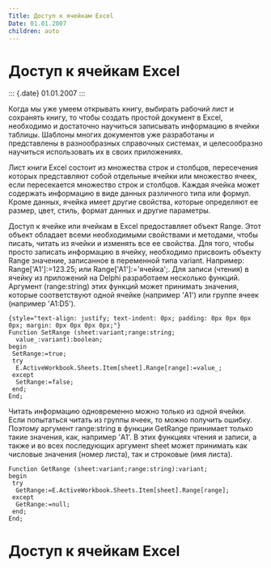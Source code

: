 ```yaml
---
Title: Доступ к ячейкам Excel
Date: 01.01.2007
children: auto
---
```



Доступ к ячейкам Excel
======================

::: {.date}
01.01.2007
:::

Когда мы уже умеем открывать книгу, выбирать рабочий лист и сохранять
книгу, то чтобы создать простой документ в Excel, необходимо и
достаточно научиться записывать информацию в ячейки таблицы. Шаблоны
многих документов уже разработаны и представлены в разнообразных
справочных системах, и целесообразно научиться использовать их в своих
приложениях.

Лист книги Excel состоит из множества строк и столбцов, пересечения
которых представляют собой отдельные ячейки или множество ячеек, если
пересекается множество строк и столбцов. Каждая ячейка может содержать
информацию в виде данных различного типа или формул. Кроме данных,
ячейка имеет другие свойства, которые определяют ее размер, цвет, стиль,
формат данных и другие параметры.

Доступ к ячейке или ячейкам в Excel предоставляет объект Range. Этот
объект обладает всеми необходимыми свойствами и методами, чтобы писать,
читать из ячейки и изменять все ее свойства. Для того, чтобы просто
записать информацию в ячейку, необходимо присвоить объекту Range
значение, записанное в переменной типа variant. Например:
Range\[\'A1\'\]:=123.25; или Range\[\'A1\'\]:=\'ячейка\';. Для записи
(чтения) в ячейку из приложений на Delphi разработаем несколько функций.
Аргумент (range:string) этих функций может принимать значения, которые
соответствуют одной ячейке (например \'A1\') или группе ячеек (например
\'A1:D5\').

    {style="text-align: justify; text-indent: 0px; padding: 0px 0px 0px 0px; margin: 0px 0px 0px 0px;"}
    Function SetRange (sheet:variant;range:string;
      value_:variant):boolean;
    begin
     SetRange:=true;
     try
      E.ActiveWorkbook.Sheets.Item[sheet].Range[range]:=value_;
     except
      SetRange:=false;
     end;
    End;

Читать информацию одновременно можно только из одной ячейки. Если
попытаться читать из группы ячеек, то можно получить ошибку. Поэтому
аргумент range:string в функции GetRange принимает только такие
значения, как, например \'A1\'. В этих функциях чтения и записи, а также
и во всех последующих аргумент sheet может принимать как числовые
значения (номер листа), так и строковые (имя листа).

    Function GetRange (sheet:variant;range:string):variant;
    begin
     try
      GetRange:=E.ActiveWorkbook.Sheets.Item[sheet].Range[range];
     except
      GetRange:=null;
     end;
    End;

 

Доступ к ячейкам Excel
======================

<!-- TOC -->
